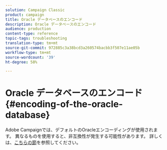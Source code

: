 ```yaml
---
solution: Campaign Classic
product: campaign
title: Oracle データベースのエンコード
description: Oracle データベースのエンコード
audience: production
content-type: reference
topic-tags: troubleshooting
translation-type: tm+mt
source-git-commit: 972885c3a38bcd3a260574bacbb3f507e11ae05b
workflow-type: tm+mt
source-wordcount: '39'
ht-degree: 58%

---
```



# Oracle データベースのエンコード{#encoding-of-the-oracle-database}

Adobe Campaignでは、デフォルトのOracleエンコーディングが使用されます。 異なるものを使用すると、非互換性が発生する可能性があります。 詳しくは、[こちらの節](../../installation/using/database.md#oracle)を参照してください。

